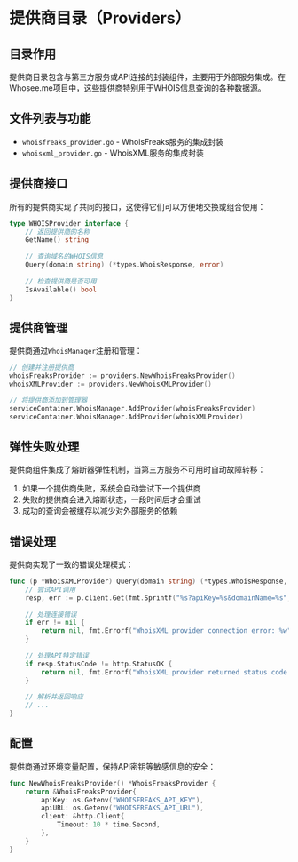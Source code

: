 # 提供商目录（Providers）

## 目录作用

提供商目录包含与第三方服务或API连接的封装组件，主要用于外部服务集成。在Whosee.me项目中，这些提供商特别用于WHOIS信息查询的各种数据源。

## 文件列表与功能

- `whoisfreaks_provider.go` - WhoisFreaks服务的集成封装
- `whoisxml_provider.go` - WhoisXML服务的集成封装

## 提供商接口

所有的提供商实现了共同的接口，这使得它们可以方便地交换或组合使用：

```go
type WHOISProvider interface {
    // 返回提供商的名称
    GetName() string
    
    // 查询域名的WHOIS信息
    Query(domain string) (*types.WhoisResponse, error)
    
    // 检查提供商是否可用
    IsAvailable() bool
}
```

## 提供商管理

提供商通过`WhoisManager`注册和管理：

```go
// 创建并注册提供商
whoisFreaksProvider := providers.NewWhoisFreaksProvider()
whoisXMLProvider := providers.NewWhoisXMLProvider()

// 将提供商添加到管理器
serviceContainer.WhoisManager.AddProvider(whoisFreaksProvider)
serviceContainer.WhoisManager.AddProvider(whoisXMLProvider)
```

## 弹性失败处理

提供商组件集成了熔断器弹性机制，当第三方服务不可用时自动故障转移：

1. 如果一个提供商失败，系统会自动尝试下一个提供商
2. 失败的提供商会进入熔断状态，一段时间后才会重试
3. 成功的查询会被缓存以减少对外部服务的依赖

## 错误处理

提供商实现了一致的错误处理模式：

```go
func (p *WhoisXMLProvider) Query(domain string) (*types.WhoisResponse, error) {
    // 尝试API调用
    resp, err := p.client.Get(fmt.Sprintf("%s?apiKey=%s&domainName=%s", p.apiURL, p.apiKey, domain))
    
    // 处理连接错误
    if err != nil {
        return nil, fmt.Errorf("WhoisXML provider connection error: %w", err)
    }
    
    // 处理API特定错误
    if resp.StatusCode != http.StatusOK {
        return nil, fmt.Errorf("WhoisXML provider returned status code %d", resp.StatusCode)
    }
    
    // 解析并返回响应
    // ...
}
```

## 配置

提供商通过环境变量配置，保持API密钥等敏感信息的安全：

```go
func NewWhoisFreaksProvider() *WhoisFreaksProvider {
    return &WhoisFreaksProvider{
        apiKey: os.Getenv("WHOISFREAKS_API_KEY"),
        apiURL: os.Getenv("WHOISFREAKS_API_URL"),
        client: &http.Client{
            Timeout: 10 * time.Second,
        },
    }
}
```

